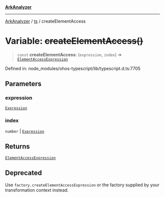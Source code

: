 [**ArkAnalyzer**](../../../../README.md)

***

[ArkAnalyzer](../../../../globals.md) / [ts](../README.md) / createElementAccess

# Variable: ~~createElementAccess()~~

> `const` **createElementAccess**: (`expression`, `index`) => [`ElementAccessExpression`](../interfaces/ElementAccessExpression.md)

Defined in: node\_modules/ohos-typescript/lib/typescript.d.ts:7705

## Parameters

### expression

[`Expression`](../interfaces/Expression.md)

### index

`number` | [`Expression`](../interfaces/Expression.md)

## Returns

[`ElementAccessExpression`](../interfaces/ElementAccessExpression.md)

## Deprecated

Use `factory.createElementAccessExpression` or the factory supplied by your transformation context instead.
